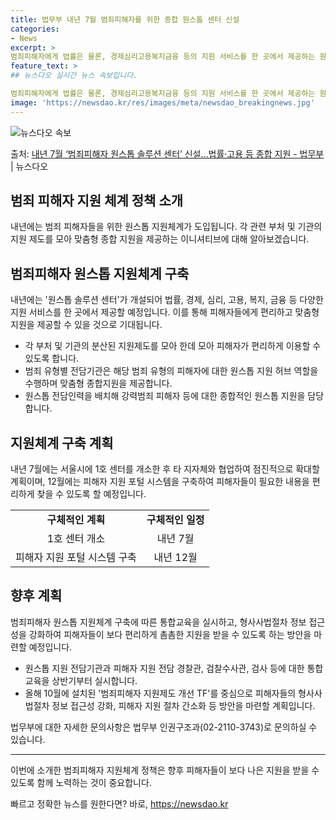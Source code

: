 ```yaml
---
title: 법무부 내년 7월 범죄피해자를 위한 종합 원스톱 센터 신설
categories:
- News
excerpt: >
범죄피해자에게 법률은 물론, 경제심리고용복지금융 등의 지원 서비스를 한 곳에서 제공하는 원스톱 솔루션 센터가…
feature_text: >
## 뉴스다오 실시간 뉴스 속보입니다.

범죄피해자에게 법률은 물론, 경제심리고용복지금융 등의 지원 서비스를 한 곳에서 제공하는 원스톱 솔루션 센터가…
image: 'https://newsdao.kr/res/images/meta/newsdao_breakingnews.jpg'
---
```


![뉴스다오 속보](https://newsdao.kr/res/images/meta/newsdao_breakingnews.jpg)

<p>출처: <a href="https://newsdao.kr/2881" rel="dofollow">내년 7월 ‘범죄피해자 원스톱 솔루션 센터’ 신설…법률·고용 등 종합 지원 - 법무부</a> | 뉴스다오</p>

<h2>범죄 피해자 지원 체계 정책 소개</h2>
<p data-ke-size="size16">내년에는 범죄 피해자들을 위한 원스톱 지원체계가 도입됩니다. 각 관련 부처 및 기관의 지원 제도를 모아 맞춤형 종합 지원을 제공하는 이니셔티브에 대해 알아보겠습니다.</p>

<h2 data-ke-size="size26">범죄피해자 원스톱 지원체계 구축</h2>
<p data-ke-size="size16">내년에는 '원스톱 솔루션 센터'가 개설되어 법률, 경제, 심리, 고용, 복지, 금융 등 다양한 지원 서비스를 한 곳에서 제공할 예정입니다. 이를 통해 피해자들에게 편리하고 맞춤형 지원을 제공할 수 있을 것으로 기대됩니다.</p>
<ul>
  <li>각 부처 및 기관의 분산된 지원제도를 모아 한데 모아 피해자가 편리하게 이용할 수 있도록 합니다.</li>
  <li>범죄 유형별 전담기관은 해당 범죄 유형의 피해자에 대한 원스톱 지원 허브 역할을 수행하며 맞춤형 종합지원을 제공합니다.</li>
  <li>원스톱 전담인력을 배치해 강력범죄 피해자 등에 대한 종합적인 원스톱 지원을 담당합니다.</li>
</ul>

<h2 data-ke-size="size26">지원체계 구축 계획</h2>
<p data-ke-size="size16">내년 7월에는 서울시에 1호 센터를 개소한 후 타 지자체와 협업하여 점진적으로 확대할 계획이며, 12월에는 피해자 지원 포털 시스템을 구축하여 피해자들이 필요한 내용을 편리하게 찾을 수 있도록 할 예정입니다.</p>
<table>
  <tr>
    <td style="text-align: center; height: 17px;"><b>구체적인 계획</b></td>
    <td style="text-align: center; height: 17px;"><b>구체적인 일정</b></td>
  </tr>
  <tr>
    <td style="text-align: center; height: 17px;">1호 센터 개소</td>
    <td style="text-align: center; height: 17px;">내년 7월</td>
  </tr>
  <tr>
    <td style="text-align: center; height: 17px;">피해자 지원 포털 시스템 구축</td>
    <td style="text-align: center; height: 17px;">내년 12월</td>
  </tr>
</table>

<h2 data-ke-size="size26">향후 계획</h2>
<p data-ke-size="size16">범죄피해자 원스톱 지원체계 구축에 따른 통합교육을 실시하고, 형사사법절차 정보 접근성을 강화하여 피해자들이 보다 편리하게 촘촘한 지원을 받을 수 있도록 하는 방안을 마련할 예정입니다.</p>
<ul>
  <li>원스톱 지원 전담기관과 피해자 지원 전담 경찰관, 검찰수사관, 검사 등에 대한 통합교육을 상반기부터 실시합니다.</li>
  <li>올해 10월에 설치된 '범죄피해자 지원제도 개선 TF'를 중심으로 피해자들의 형사사법절차 정보 접근성 강화, 피해자 지원 절차 간소화 등 방안을 마련할 계획입니다.</li>
</ul>

<p data-ke-size="size16">법무부에 대한 자세한 문의사항은 법무부 인권구조과(02-2110-3743)로 문의하실 수 있습니다.</p>

<hr>

<p data-ke-size="size16">이번에 소개한 범죄피해자 지원체계 정책은 향후 피해자들이 보다 나은 지원을 받을 수 있도록 함께 노력하는 것이 중요합니다.</p> 

빠르고 정확한 뉴스를 원한다면? 바로, <a href="https://newsdao.kr" rel="dofollow">https://newsdao.kr</a>


    
